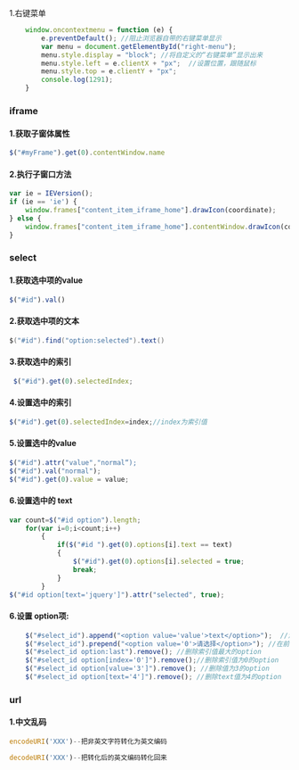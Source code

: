 

1.右键菜单

```javascript
    window.oncontextmenu = function (e) {
        e.preventDefault(); //阻止浏览器自带的右键菜单显示
        var menu = document.getElementById("right-menu");
        menu.style.display = "block"; //将自定义的“右键菜单”显示出来
        menu.style.left = e.clientX + "px";  //设置位置，跟随鼠标
        menu.style.top = e.clientY + "px";
        console.log(1291);
    }
```



### iframe

#### 1.获取子窗体属性

```javascript
$("#myFrame").get(0).contentWindow.name
```

#### 2.执行子窗口方法 

```javascript
var ie = IEVersion();
if (ie == 'ie') {
    window.frames["content_item_iframe_home"].drawIcon(coordinate);
} else {
    window.frames["content_item_iframe_home"].contentWindow.drawIcon(coordinate);
}

```

### select

#### 1.获取选中项的value

```javascript
$("#id").val()
```

#### 2.获取选中项的文本 

```c#
$("#id").find("option:selected").text()
```

#### 3.获取选中的索引

```javascript
 $("#id").get(0).selectedIndex;
```



#### 4.设置选中的索引

```javascript
$("#id").get(0).selectedIndex=index;//index为索引值
```



#### 5.设置选中的value

```javascript
$("#id").attr("value","normal“);
$("#id").val("normal");
$("#id").get(0).value = value;
```

#### 6.设置选中的 text 

```javascript
var count=$("#id option").length;
	for(var i=0;i<count;i++)
		{
            if($("#id ").get(0).options[i].text == text)
            {
                $("#id").get(0).options[i].selected = true;
                break;
            }
        }
$("#id option[text='jquery']").attr("selected", true);
```



#### 6.设置 option项:

```javascript
    $("#select_id").append("<option value='value'>text</option>");  //添加一项option
    $("#select_id").prepend("<option value='0'>请选择</option>"); //在前面插入一项option
    $("#select_id option:last").remove(); //删除索引值最大的option
    $("#select_id option[index='0']").remove();//删除索引值为0的option
    $("#select_id option[value='3']").remove(); //删除值为3的option
    $("#select_id option[text='4']").remove(); //删除text值为4的option
```

### url

#### 1.中文乱码

```javascript
encodeURI('XXX')--把非英文字符转化为英文编码

decodeURI('XXX')--把转化后的英文编码转化回来
```